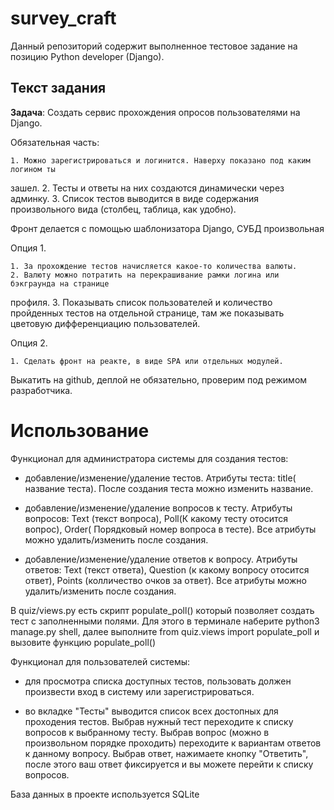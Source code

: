 # survey_craft

Данный репозиторий содержит выполненное тестовое задание на позицию Python developer (Django).

## Текст задания

**Задача**: Создать сервис прохождения опросов пользователями на Django.

Обязательная часть:

    1. Можно зарегистрироваться и логинится. Наверху показано под каким логином ты 
зашел.
    2. Тесты и ответы на них создаются динамически через админку.
    3. Список тестов выводится в виде содержания произвольного вида (столбец, таблица, как 
удобно).

Фронт делается с помощью шаблонизатора Django, СУБД произвольная

Опция 1.

    1. За прохождение тестов начисляется какое-то количества валюты.
    2. Валюту можно потратить на перекрашивание рамки логина или бэкграунда на странице 
профиля.
    3. Показывать список пользователей и количество пройденных тестов на отдельной 
странице, там же показывать цветовую дифференциацию пользователей. 

Опция 2.

    1. Сделать фронт на реакте, в виде SPA или отдельных модулей.


Выкатить на github, деплой не обязательно, проверим под режимом разработчика.

# Использование

Функционал для администратора системы для создания тестов:

- добавление/изменение/удаление тестов. Атрибуты теста: title( название теста). После создания теста можно изменить название.

- добавление/изменение/удаление вопросов к тесту. Атрибуты вопросов: Text (текст вопроса), Poll(К какому тесту отосится вопрос), Order( Порядковый номер вопроса в тесте). Все атрибуты можно удалить/изменить после создания.

- добавление/изменение/удаление ответов к вопросу. Атрибуты ответов: Text (текст ответа), Question (к какому вопросу отосится ответ), Points (колличество очков за ответ). Все атрибуты можно удалить/изменить после создания.

В quiz/views.py есть скрипт populate_poll() который позволяет создать тест с заполненными полями. Для этого в терминале наберите python3 manage.py shell, далее выполните from quiz.views import populate_poll и вызовите функцию populate_poll()   

Функционал для пользователей системы:

- для просмотра списка доступных тестов, пользовать должен произвести вход в систему или зарегистрироваться.

- во вкладке "Тесты" выводится список всех достопных для проходения тестов. Выбрав нужный тест переходите к списку вопросов к выбранному тесту. Выбрав вопрос (можно в произвольном порядке проходить) переходите к вариантам ответов к данному вопросу. Выбрав ответ, нажимаете кнопку "Ответить", после этого ваш ответ фиксируется и вы можете перейти к списку вопросов.



База данных в проекте используется SQLite
